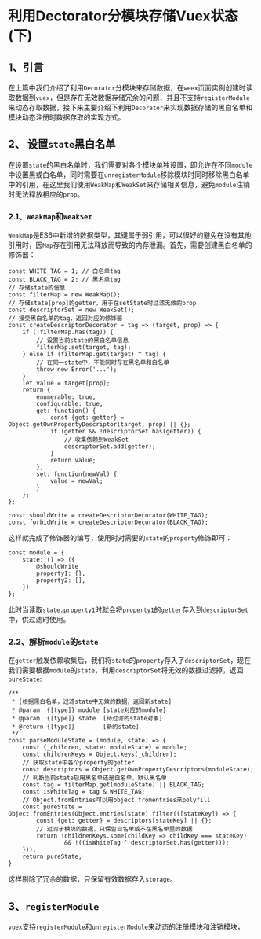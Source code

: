 # 利用Dectorator分模块存储Vuex状态(下)

## 1、引言

在上篇中我们介绍了利用`Decorator`分模块来存储数据，在`weex`页面实例创建时读取数据到`vuex`，但是存在无效数据存储冗余的问题，并且不支持`registerModule`来动态存取数据，接下来主要介绍下利用`Decorator`来实现数据存储的黑白名单和模块动态注册时数据存取的实现方式。

## 2、 设置`state`黑白名单

在设置`state`的黑白名单时，我们需要对各个模块单独设置，即允许在不同`module`中设置黑或白名单，同时需要在`unregisterModule`移除模块时同时移除黑白名单中的引用，在这里我们使用`WeakMap`和`WeakSet`来存储相关信息，避免`module`注销时无法释放相应的`prop`。

### 2.1、`WeakMap`和`WeakSet`

`WeakMap`是ES6中新增的数据类型，其键属于弱引用，可以很好的避免在没有其他引用时，因`Map`存在引用无法释放而导致的内存泄漏。首先，需要创建黑白名单的修饰器：

```
const WHITE_TAG = 1; // 白名单tag
const BLACK_TAG = 2; // 黑名单tag
// 存储state的信息
const filterMap = new WeakMap();
// 存储state[prop]的getter，用于在setState时过滤无效的prop
const descriptorSet = new WeakSet();
// 接受黑白名单的tag，返回对应的修饰器
const createDescriptorDecorator = tag => (target, prop) => {
    if (!filterMap.has(tag)) {
        // 设置当前state的黑白名单信息
        filterMap.set(target, tag);
    } else if (filterMap.get(target) ^ tag) {
        // 在同一state中，不能同时存在黑名单和白名单
        throw new Error('...');
    }
    let value = target[prop];
    return {
        enumerable: true,
        configurable: true,
        get: function() {
            const {get: getter} = Object.getOwnPropertyDescriptor(target, prop) || {};
            if (getter && !descriptorSet.has(getter)) {
                // 收集依赖到WeakSet
                descriptorSet.add(getter);
            }
            return value;
        },
        set: function(newVal) {
            value = newVal;
        }
    };
};

const shouldWrite = createDescriptorDecorator(WHITE_TAG);
const forbidWrite = createDescriptorDecorator(BLACK_TAG);
```

这样就完成了修饰器的编写，使用时对需要的`state`的`property`修饰即可：

```
const module = {
    state: () => ({
        @shouldWrite
        property1: {},
        property2: [],
    })
};
```

此时当读取`state.property1`时就会将`property1`的`getter`存入到`descriptorSet`中，供过滤时使用。

### 2.2、解析`module`的`state`

在`getter`触发依赖收集后，我们将`state`的`property`存入了`descriptorSet`，现在我们需要根据`module`的`state`，利用`descriptorSet`将无效的数据过滤掉，返回`pureState`:

```
/**
 * [根据黑白名单，过滤state中无效的数据，返回新state]
 * @param  {[type]} module [state对应的module]
 * @param  {[type]} state  [待过滤的state对象]
 * @return {[type]}        [新的state]
 */
const parseModuleState = (module, state) => {
    const {_children, state: moduleState} = module;
    const childrenKeys = Object.keys(_children);
    // 获取state中各个property的getter
    const descriptors = Object.getOwnPropertyDescriptors(moduleState);
    // 判断当前state启用黑名单还是白名单，默认黑名单
    const tag = filterMap.get(moduleState) || BLACK_TAG;
    const isWhiteTag = tag & WHITE_TAG;
    // Object.fromEntries可以用object.fromentries来polyfill
    const pureState = Object.fromEntries(Object.entries(state).filter(([stateKey]) => {
        const {get: getter} = descriptors[stateKey] || {};
        // 过滤子模块的数据，只保留白名单或不在黑名单里的数据
        return !childrenKeys.some(childKey => childKey === stateKey)
                && !((isWhiteTag ^ descriptorSet.has(getter)));
    }));
    return pureState;
}
```
这样剔除了冗余的数据，只保留有效数据存入`storage`。

## 3、`registerModule`

`vuex`支持`registerModule`和`unregisterModule`来动态的注册模块和注销模块，